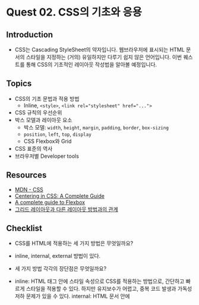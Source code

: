 # Quest 02. CSS의 기초와 응용

## Introduction
* CSS는 Cascading StyleSheet의 약자입니다. 웹브라우저에 표시되는 HTML 문서의 스타일을 지정하는 (거의) 유일하지만 다루기 쉽지 않은 언어입니다. 이번 퀘스트를 통해 CSS의 기초적인 레이아웃 작성법을 알아볼 예정입니다.

## Topics
* CSS의 기초 문법과 적용 방법
  * Inline, `<style>`, `<link rel="stylesheet" href="...">`
* CSS 규칙의 우선순위
* 박스 모델과 레이아웃 요소
  * 박스 모델: `width`, `height`, `margin`, `padding`, `border`, `box-sizing`
  * `position`, `left`, `top`, `display`
  * CSS Flexbox와 Grid
* CSS 표준의 역사
* 브라우저별 Developer tools

## Resources
* [MDN - CSS](https://developer.mozilla.org/ko/docs/Web/CSS)
* [Centering in CSS: A Complete Guide](https://css-tricks.com/centering-css-complete-guide/)
* [A complete guide to Flexbox](https://css-tricks.com/snippets/css/a-guide-to-flexbox/)
* [그리드 레이아웃과 다른 레이아웃 방법과의 관계](https://developer.mozilla.org/ko/docs/Web/CSS/CSS_Grid_Layout/%EA%B7%B8%EB%A6%AC%EB%93%9C_%EB%A0%88%EC%9D%B4%EC%95%84%EC%9B%83%EA%B3%BC_%EB%8B%A4%EB%A5%B8_%EB%A0%88%EC%9D%B4%EC%95%84%EC%9B%83_%EB%B0%A9%EB%B2%95%EA%B3%BC%EC%9D%98_%EA%B4%80%EA%B3%84)

## Checklist
* CSS를 HTML에 적용하는 세 가지 방법은 무엇일까요?
-  inline, internal, external 방법이 있다.

  * 세 가지 방법 각각의 장단점은 무엇일까요?
  - inline: HTML 태그 안에 스타일 속성으로 CSS를 적용하는 방법으로, 간단하고 빠르게 스타일을 적용할 수 있다. 하지만 유지보수가 어렵고, 중복 코드 발생과 가독성 저하 문제가 있을 수 있다.
internal: HTML 문서 안에 <style> 태그를 이용하여 CSS를 적용하는 방법으로, inline보다 유지보수가 용이하며 중복 코드를 줄일 수 있다. 하지만 HTML 문서 내부에 스타일 코드가 들어가므로 파일 크기가 커질 수 있다.
external: CSS 파일을 따로 만들어 HTML 문서에서 link 태그를 이용하여 불러오는 방법으로, 가장 일반적으로 사용되는 방법이다. 유지보수성이 우수하고 캐싱 효과로 인해 파일 다운로드 시간이 단축된다. 하지만 네트워크 연결 문제로 파일을 불러올 수 없는 경우가 있을 수 있다.

* CSS 규칙의 우선순위는 어떻게 결정될까요?
- !important 규칙
inline 스타일 규칙
ID 선택자로 적용한 규칙
class, attribute, pseudo-class 선택자로 적용한 규칙
요소 선택자로 적용한 규칙
상위 요소에 의해 상속된 규칙
우선순위는 이러한 순서에 따라 결정되지만, 적용된 스타일이 같은 우선순위를 가지는 경우, 나중에 적용된 규칙이 우선한다.

* CSS의 박스모델은 무엇일까요? 박스가 화면에서 차지하는 크기는 어떻게 결정될까요?
- CSS의 박스모델은 HTML 요소를 박스 형태로 간주하며, 콘텐츠 영역(content), 패딩 영역(padding), 테두리 영역(border), 마진 영역(margin)으로 구성된다

* `float` 속성은 왜 좋지 않을까요?
- float 속성은 레이아웃을 만들 때 예상치 못한 결과를 가져올 수 있어서 사용을 지양해야 함

* Flexbox(Flexible box)와 CSS Grid의 차이와 장단점은 무엇일까요?
- Flexbox는 1차원 레이아웃에 강점을 가지고, CSS Grid는 2차원 레이아웃에 강점을 가짐. 각각의 장단점을 고려하여 사용해야 함

* CSS의 비슷한 요소들을 어떤 식으로 정리할 수 있을까요?
- CSS의 비슷한 요소들은 기능, 사용 방법, 속성 등에 따라 카테고리화하고, 관련된 요소끼리 그룹화하면 코드의 유지 보수성과 가독성이 좋아짐

## Quest
* Quest 01에서 만들었던 HTML을 바탕으로, [이 그림](screen.png)의 레이아웃과 CSS를 최대한 비슷하게 흉내내 보세요. 꼭 완벽히 정확할 필요는 없으나 align 등의 속성은 일치해야 합니다.
* **주의사항: 되도록이면 원래 페이지의 CSS를 참고하지 말고 아무것도 없는 백지에서 시작해 보도록 노력해 보세요!**

## Advanced
* 왜 CSS는 어려울까요?
* CSS의 어려움을 극복하기 위해 어떤 방법들이 제시되고 나왔을까요?
* CSS가 브라우저에 의해 해석되고 적용되기까지 내부적으로 어떤 과정을 거칠까요?
* 웹 폰트의 경우에는 브라우저 엔진 별로 어떤 과정을 통해 렌더링 될까요?
